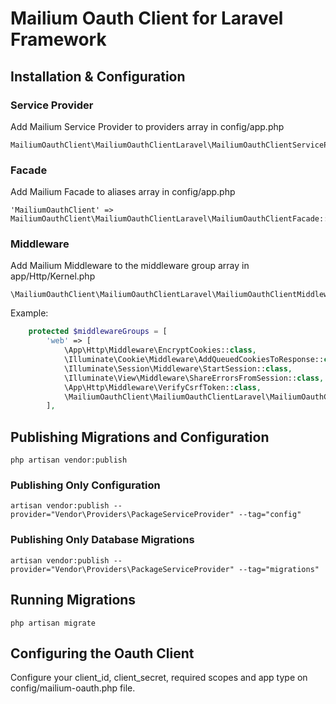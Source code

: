 # Mailium Oauth Client for Laravel Framework

## Installation & Configuration

### Service Provider

Add Mailium Service Provider to providers array in config/app.php


```
MailiumOauthClient\MailiumOauthClientLaravel\MailiumOauthClientServiceProvider::class,
```

### Facade

Add Mailium Facade to aliases array in config/app.php


```
'MailiumOauthClient' => MailiumOauthClient\MailiumOauthClientLaravel\MailiumOauthClientFacade::class,
```


### Middleware


Add Mailium Middleware to the middleware group array in app/Http/Kernel.php

```
\MailiumOauthClient\MailiumOauthClientLaravel\MailiumOauthClientMiddleware::class,
```

Example:

```php
    protected $middlewareGroups = [
        'web' => [
            \App\Http\Middleware\EncryptCookies::class,
            \Illuminate\Cookie\Middleware\AddQueuedCookiesToResponse::class,
            \Illuminate\Session\Middleware\StartSession::class,
            \Illuminate\View\Middleware\ShareErrorsFromSession::class,
            \App\Http\Middleware\VerifyCsrfToken::class,
            \MailiumOauthClient\MailiumOauthClientLaravel\MailiumOauthClientMiddleware::class,
        ],
```

## Publishing Migrations and Configuration

```
php artisan vendor:publish
```

### Publishing Only Configuration
```
artisan vendor:publish --provider="Vendor\Providers\PackageServiceProvider" --tag="config"
```

### Publishing Only Database Migrations
```
artisan vendor:publish --provider="Vendor\Providers\PackageServiceProvider" --tag="migrations"
```

## Running Migrations

```
php artisan migrate
```
## Configuring the Oauth Client

Configure your client_id, client_secret, required scopes and app type on config/mailium-oauth.php file.

